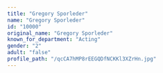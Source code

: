 ```yaml
---
title: "Gregory Sporleder"
name: "Gregory Sporleder"
id: "10000"
original_name: "Gregory Sporleder"
known_for_department: "Acting"
gender: "2"
adult: "false"
profile_path: "/qcCA7hMP8rEEGQDfNCKKl3XZrHn.jpg"
---
```

